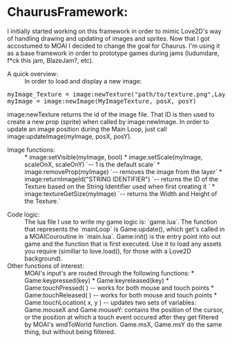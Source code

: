 ChaurusFramework:
================================

I initially started working on this framework in order to mimic Love2D's way of handling drawing and updating of images and sprites. Now that I got accostumed to MOAI I decided to change the goal for Chaurus. I'm using it as a base framework in order to prototype games during jams (ludumdare, f*ck this jam, BlazeJam?, etc). 

<dl>
<dt>A quick overview:</dt>
<dd>In order to load and display a new image:</dd>
</dl>

<pre>
myImage_Texture = image:newTexture("path/to/texture.png",Layer,"STRING IDENTIFIER")
myImage = image:newImage(MyImageTexture, posX, posY)
</pre>

image:newTexture returns the id of the image file. That ID is then used to create a new prop (sprite) when called by image:newImage. In order to update an image position during the Main Loop, just call image:updateImage(myImage, posX, posY).

<dl>
<dt>Image functions:</dt>
<dd>
* image:setVisible(myImage, bool)
* image:setScale(myImage, scaleOnX, scaleOnY) `-- 1 is the default scale`
* image:removeProp(myImage) `-- removes the image from the layer`
* image:returnImageId("STRING IDENTIFIER") `-- returns the ID of the Texture based on the String Identifier used when first creating it `
* image:textureGetSize(myImage) `-- returns the Width and Height of the Texture.`
</dd>
</dl>

<dl>
<dt>Code logic:</dt>
<dd>
The lua file I use to write my game logic is: `game.lua`. The function that represents the `mainLoop` is Game:update(), which get's called in a MOAICouroutine in `main.lua`. Game:init() is the entry point into out game and the function that is first executed. Use it to load any assets you require (simillar to love.load(), for those with a Love2D background).
</dd>

<dt>Other functions of interest:</dt>
<dd>
MOAI's input's are routed through the following functions:
* Game:keypressed(key)  
* Game:keyreleased(key)
* Game:touchPressed( ) -- works for both mouse and touch points
* Game:touchReleased( ) -- works for both mouse and touch points
* Game.touchLocation( x, y ) -- updates two sets of variables: Game.mouseX and Game.mouseY: contains the position of the cursor, or the position at which a touch event occured after they get filtered by MOAI's wndToWorld function. Game.msX, Game.msY do the same thing, but without being filtered.
</dd>


</dl>

